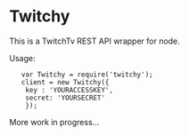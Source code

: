 # Twitchy

This is a TwitchTv REST API wrapper for node. 

Usage: 

	   var Twitchy = require('twitchy');
	   client = new Twitchy({
		key : 'YOURACCESSKEY',
		secret: 'YOURSECRET'
	    });

More work in progress...
